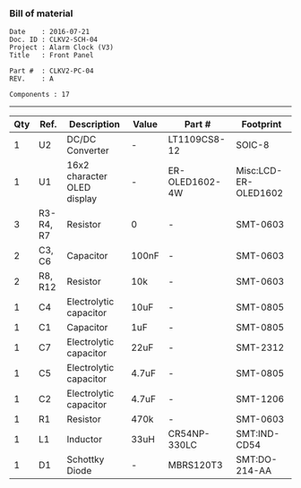 ### Bill of material ###

```
Date    : 2016-07-21
Doc. ID : CLKV2-SCH-04
Project : Alarm Clock (V3)
Title   : Front Panel

Part #  : CLKV2-PC-04
REV.    : A

Components : 17
```

------------------------------------------------------------------------------------------------------------------------


| Qty | Ref.      | Description                 | Value | Part #         | Footprint            |
|-----|-----------|-----------------------------|-------|----------------|----------------------|
| 1   | U2        | DC/DC Converter             | -     | LT1109CS8-12   | SOIC-8               |
| 1   | U1        | 16x2 character OLED display | -     | ER-OLED1602-4W | Misc:LCD-ER-OLED1602 |
| 3   | R3-R4, R7 | Resistor                    | 0     | -              | SMT-0603             |
| 2   | C3, C6    | Capacitor                   | 100nF | -              | SMT-0603             |
| 2   | R8, R12   | Resistor                    | 10k   | -              | SMT-0603             |
| 1   | C4        | Electrolytic capacitor      | 10uF  | -              | SMT-0805             |
| 1   | C1        | Capacitor                   | 1uF   | -              | SMT-0805             |
| 1   | C7        | Electrolytic capacitor      | 22uF  | -              | SMT-2312             |
| 1   | C5        | Electrolytic capacitor      | 4.7uF | -              | SMT-0805             |
| 1   | C2        | Electrolytic capacitor      | 4.7uF | -              | SMT-1206             |
| 1   | R1        | Resistor                    | 470k  | -              | SMT-0603             |
| 1   | L1        | Inductor                    | 33uH  | CR54NP-330LC   | SMT:IND-CD54         |
| 1   | D1        | Schottky Diode              | -     | MBRS120T3      | SMT:DO-214-AA        |
